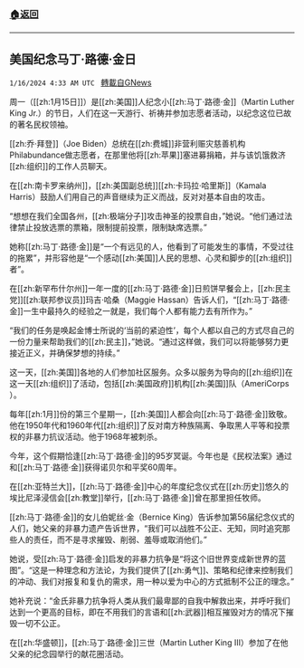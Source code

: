 ###  [:house:返回](README.md)
---


## 美国纪念马丁·路德·金日
`1/16/2024 4:33 AM UTC ` [轉載自GNews](https://gnews.org/articles/2222576)

周一（[[zh:1月15日]]）是[[zh:美国]]人纪念小[[zh:马丁·路德·金]]（Martin Luther King Jr.）的节日，人们在这一天游行、祈祷并参加志愿者活动，以纪念这位已故的著名民权领袖。

[[zh:乔·拜登]]（Joe Biden）总统在[[zh:费城]]非营利赈灾慈善机构Philabundance做志愿者，在那里他将[[zh:苹果]]塞进募捐箱，并与该饥饿救济[[zh:组织]]的工作人员聊天。

在[[zh:南卡罗来纳州]]，[[zh:美国副总统]][[zh:卡玛拉·哈里斯]]（Kamala Harris）鼓励人们用自己的声音继续为正义而战，反对对基本自由的攻击。

“想想在我们全国各州，[[zh:极端分子]]攻击神圣的投票自由，”她说。“他们通过法律禁止投放选票的票箱，限制提前投票，限制缺席选票。”

她称[[zh:马丁·路德·金]]是“一个有远见的人，他看到了可能发生的事情，不受过往的拖累”，并形容他是“一个感动[[zh:美国]]人民的思想、心灵和脚步的[[zh:组织]]者”。

在[[zh:新罕布什尔州]]一年一度的[[zh:马丁·路德·金]]日煎饼早餐会上，[[zh:民主党]][[zh:联邦参议员]]玛吉·哈桑（Maggie Hassan）告诉人们，“[[zh:马丁·路德·金]]一生中最持久的经验之一就是，我们每个人都有能力去有所作为。”

“我们的任务是唤起金博士所说的‘当前的紧迫性’，每个人都以自己的方式尽自己的一份力量来帮助我们的[[zh:民主]]，”她说。“通过这样做，我们可以将能够努力更接近正义，并确保梦想的持续。”

这一天，[[zh:美国]]各地的人们参加社区服务。众多以服务为导向的[[zh:组织]]在这一天[[zh:组织]]了活动，包括[[zh:美国政府]]机构[[zh:美国]]队（AmeriCorps ）。

每年[[zh:1月]]份的第三个星期一，[[zh:美国]]人都会向[[zh:马丁·路德·金]]致敬。他在1950年代和1960年代[[zh:组织]]了反对南方种族隔离、争取黑人平等和投票权的非暴力抗议活动。他于1968年被刺杀。

今年，这个假期恰逢[[zh:马丁·路德·金]]的95岁冥诞。今年也是《民权法案》通过和[[zh:马丁·路德·金]]获得诺贝尔和平奖60周年。

在[[zh:亚特兰大]]，[[zh:马丁·路德·金]]中心的年度纪念仪式在[[zh:历史]]悠久的埃比尼泽浸信会[[zh:教堂]]举行，[[zh:马丁·路德·金]]曾在那里担任牧师。

[[zh:马丁·路德·金]]的女儿伯妮丝·金（Bernice King）告诉参加第56届纪念仪式的人们，她父亲的非暴力遗产告诉世界，“我们可以战胜不公正、无知，同时追究那些人的责任，而不是寻求摧毁、削弱、羞辱或取消他们。”

她说，受[[zh:马丁·路德·金]]启发的非暴力抗争是“将这个旧世界变成新世界的蓝图”。“这是一种理念和方法论，为我们提供了[[zh:勇气]]、策略和纪律来控制我们的冲动、我们对报复和复仇的需求，用一种以爱为中心的方式抵制不公正的理念。”

她补充说：“金氏非暴力抗争将人类从我们最卑鄙的自我中解救出来，并呼吁我们达到一个更高的目标，即在不用我们的言语和[[zh:武器]]相互摧毁对方的情况下摧毁一切不公正。

在[[zh:华盛顿]]，[[zh:马丁·路德·金]]三世（Martin Luther King III）参加了在他父亲的纪念园举行的献花圈活动。
